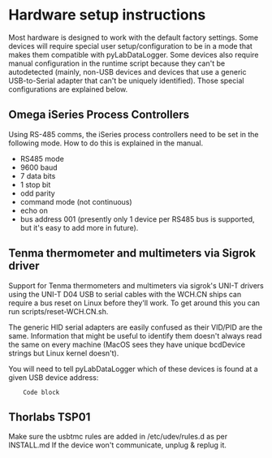 # Hardware setup instructions

Most hardware is designed to work with the default factory settings.
Some devices will require special user setup/configuration to be in a mode that makes them compatible with pyLabDataLogger.
Some devices also require manual configuration in the runtime script because they can't be autodetected (mainly, non-USB devices and devices that use a generic USB-to-Serial adapter that can't be uniquely identified).
Those special configurations are explained below.

## Omega iSeries Process Controllers
Using RS-485 comms, the iSeries process controllers need to be set in the following mode. How to do this is explained in the manual.
- RS485 mode
- 9600 baud
- 7 data bits
- 1 stop bit
- odd parity
- command mode (not continuous)
- echo on
- bus address 001 (presently only 1 device per RS485 bus is supported, but it's easy to add more in future).

## Tenma thermometer and multimeters via Sigrok driver
Support for Tenma thermometers and multimeters via sigrok's UNI-T drivers using the UNI-T D04 USB to serial cables with the WCH.CN ships can require a bus reset on Linux before they'll work. To get around this you can run scripts/reset-WCH.CN.sh. 

The generic HID serial adapters are easily confused as their VID/PID are the same. Information that might be useful to identify them doesn't always read the same on every machine (MacOS sees they have unique bcdDevice strings but Linux kernel doesn't).

You will need to tell pyLabDataLogger which of these devices is found at a given USB device address:

		Code block

## Thorlabs TSP01
Make sure the usbtmc rules are added in /etc/udev/rules.d as per INSTALL.md
If the device won't communicate, unplug & replug it.
